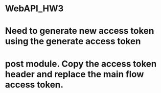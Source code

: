 # WebAPI_HW3
# Need to generate new access token using the generate access token
# post module. Copy the access token header and replace the main flow access token.
